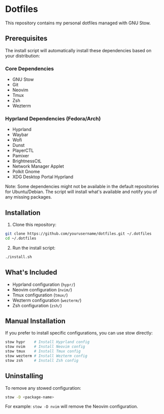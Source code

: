 # Dotfiles

This repository contains my personal dotfiles managed with GNU Stow.

## Prerequisites

The install script will automatically install these dependencies based on your distribution:

### Core Dependencies
- GNU Stow
- Git
- Neovim
- Tmux
- Zsh
- Wezterm

### Hyprland Dependencies (Fedora/Arch)
- Hyprland
- Waybar
- Wofi
- Dunst
- PlayerCTL
- Pamixer
- BrightnessCtL
- Network Manager Applet
- Polkit Gnome
- XDG Desktop Portal Hyprland

Note: Some dependencies might not be available in the default repositories for Ubuntu/Debian. The script will install what's available and notify you of any missing packages.

## Installation

1. Clone this repository:
```bash
git clone https://github.com/yourusername/dotfiles.git ~/.dotfiles
cd ~/.dotfiles
```

2. Run the install script:
```bash
./install.sh
```

## What's Included

- Hyprland configuration (`hypr/`)
- Neovim configuration (`nvim/`)
- Tmux configuration (`tmux/`)
- Wezterm configuration (`wezterm/`)
- Zsh configuration (`zsh/`)

## Manual Installation

If you prefer to install specific configurations, you can use stow directly:

```bash
stow hypr    # Install Hyprland config
stow nvim    # Install Neovim config
stow tmux    # Install Tmux config
stow wezterm # Install Wezterm config
stow zsh     # Install Zsh config
```

## Uninstalling

To remove any stowed configuration:

```bash
stow -D <package-name>
```

For example: `stow -D nvim` will remove the Neovim configuration.
